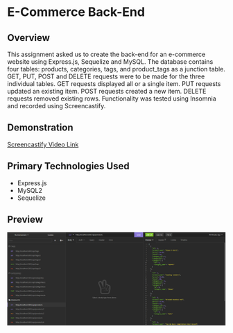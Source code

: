 # E-Commerce Back-End

## Overview
This assignment asked us to create the back-end for an e-commerce website using Express.js, Sequelize and MySQL. The database contains four tables: products, categories, tags, and product_tags as a junction table. GET, PUT, POST and DELETE requests were to be made for the three individual tables. GET requests displayed all or a single item. PUT requests updated an existing item. POST requests created a new item. DELETE requests removed existing rows. Functionality was tested using Insomnia and recorded using Screencastify.

## Demonstration
[Screencastify Video Link](https://watch.screencastify.com/v/IhmLdsiUEYFgHscDNJRz)

## Primary Technologies Used
* Express.js
* MySQL2
* Sequelize

## Preview
![Preview Image](./assets/preview1.png)